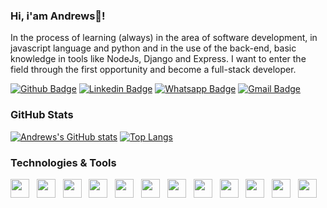 ### Hi, i'am Andrews👋!

In the process of learning (always) in the area of software development, in javascript language and python and in the use of the back-end, basic knowledge in tools like NodeJs, Django and Express. I want to enter the field through the first opportunity and become a full-stack developer.

[![Github Badge](https://img.shields.io/badge/Andrewsmp-100000?logo=github&logoColor=white&link=https://github.com/Andrewsmp)](https://github.com/Andrewsmp)
[![Linkedin Badge](https://img.shields.io/badge/andrewspereira-0077B5?logo=linkedin&logoColor=white&link=https://www.linkedin.com/in/andrewspereira/)](https://www.linkedin.com/in/andrewspereira/)
[![Whatsapp Badge](https://img.shields.io/badge/andrews-25D366?logo=whatsapp&logoColor=white&link=https://api.whatsapp.com/send?phone=5581998195441)](https://api.whatsapp.com/send?phone=5581996539057)
[![Gmail Badge](https://img.shields.io/badge/andrews.minervino@gmail.com-D14836?logo=gmail&logoColor=white&link=mailto:andrews.minervino@gmail.com)](mailto:andrews.minervino@gmail.com)

### GitHub Stats

[![Andrews's GitHub stats](https://github-readme-stats.vercel.app/api?username=Andrewsmp&show_icons=true&theme=highcontrast)](https://github.com/Andrewsmp/github-readme-stats)
[![Top Langs](https://github-readme-stats.vercel.app/api/top-langs/?username=Andrewsmp&theme=highcontrast)](https://github.com/Andrewsmp/github-readme-stats)

### Technologies & Tools
<div>
 <img style="height:30px;width:30px" src="https://cdn.jsdelivr.net/gh/devicons/devicon/icons/python/python-original.svg" /> &nbsp;
 <img style="height:30px;width:30px" src="https://cdn.jsdelivr.net/gh/devicons/devicon/icons/javascript/javascript-original.svg" /> &nbsp;
 <img style="height:30px;width:30px" src="https://cdn.jsdelivr.net/gh/devicons/devicon/icons/typescript/typescript-original.svg" /> &nbsp;
 <img style="height:30px;width:30px" src="https://cdn.jsdelivr.net/gh/devicons/devicon/icons/nodejs/nodejs-original.svg" /> &nbsp;
 <img style="height:30px;width:30px" src="https://cdn.jsdelivr.net/gh/devicons/devicon/icons/html5/html5-original.svg" /> &nbsp;
 <img style="height:30px;width:30px" src="https://cdn.jsdelivr.net/gh/devicons/devicon/icons/css3/css3-original.svg" /> &nbsp;
 <img style="height:30px;width:30px" src="https://cdn.jsdelivr.net/gh/devicons/devicon/icons/git/git-original.svg" /> &nbsp;
 <img style="height:30px;width:30px" src="https://cdn.jsdelivr.net/gh/devicons/devicon/icons/github/github-original.svg" /> &nbsp;
 <img style="height:30px;width:30px" src="https://cdn.jsdelivr.net/gh/devicons/devicon/icons/linux/linux-original.svg" /> &nbsp;
 <img style="height:30px;width:30px" src="https://cdn.jsdelivr.net/gh/devicons/devicon/icons/vscode/vscode-original.svg" /> &nbsp;
 <img style="height:30px;width:30px" src="https://cdn.jsdelivr.net/gh/devicons/devicon/icons/vim/vim-original.svg" /> &nbsp;
 <img style="height:30px;width:30px" src="https://cdn.jsdelivr.net/gh/devicons/devicon/icons/docker/docker-original.svg" />
</div>
